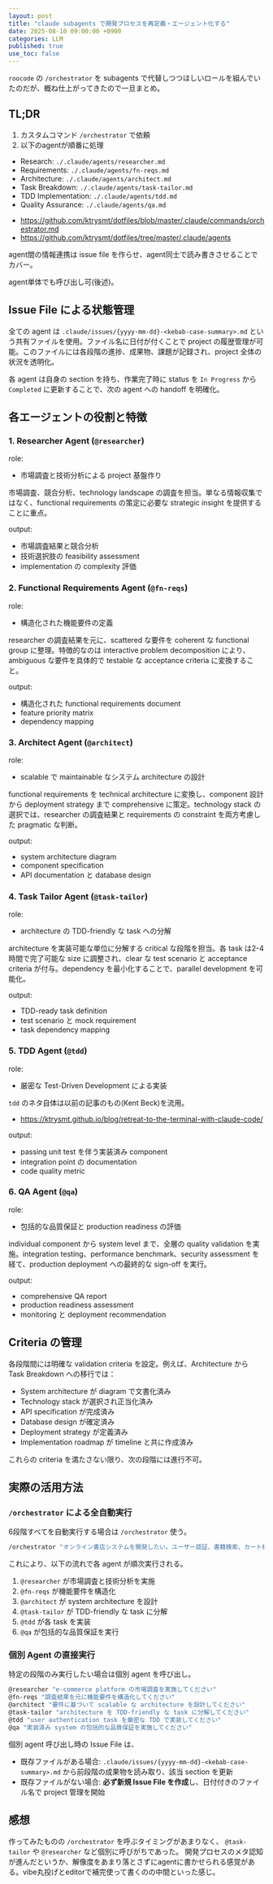 ```yaml
---
layout: post
title: "claude subagents で開発プロセスを再定義・エージェント化する"
date: 2025-08-10 09:00:00 +0900
categories: LLM
published: true
use_toc: false
---
```




`roocode` の `/orchestrator` を subagents で代替しつつほしいロールを組んでいたのだが、概ね仕上がってきたので一旦まとめ。

## TL;DR

1. カスタムコマンド `/orchestrator` で依頼
2. 以下のagentが順番に処理
  - Research: `./.claude/agents/researcher.md`
  - Requirements: `./.claude/agents/fn-reqs.md`
  - Architecture: `./.claude/agents/architect.md`
  - Task Breakdown: `./.claude/agents/task-tailor.md`
  - TDD Implementation: `./.claude/agents/tdd.md`
  - Quality Assurance: `./.claude/agents/qa.md`

* <https://github.com/ktrysmt/dotfiles/blob/master/.claude/commands/orchestrator.md>
* <https://github.com/ktrysmt/dotfiles/tree/master/.claude/agents>

agent間の情報連携は issue file を作らせ、agent同士で読み書きさせることでカバー。

agent単体でも呼び出し可(後述)。


## Issue File による状態管理

全ての agent は `.claude/issues/{yyyy-mm-dd}-<kebab-case-summary>.md` という共有ファイルを使用。ファイル名に日付が付くことで project の履歴管理が可能。このファイルには各段階の進捗、成果物、課題が記録され、project 全体の状況を透明化。

各 agent は自身の section を持ち、作業完了時に status を `In Progress` から `Completed` に更新することで、次の agent への handoff を明確化。

## 各エージェントの役割と特徴

### 1. Researcher Agent (`@researcher`)
role:
- 市場調査と技術分析による project 基盤作り

市場調査、競合分析、technology landscape の調査を担当。単なる情報収集ではなく、functional requirements の策定に必要な strategic insight を提供することに重点。

output:
- 市場調査結果と競合分析
- 技術選択肢の feasibility assessment
- implementation の complexity 評価

### 2. Functional Requirements Agent (`@fn-reqs`)
role:
- 構造化された機能要件の定義

researcher の調査結果を元に、scattered な要件を coherent な functional group に整理。特徴的なのは interactive problem decomposition により、ambiguous な要件を具体的で testable な acceptance criteria に変換すること。

output:
- 構造化された functional requirements document
- feature priority matrix
- dependency mapping

### 3. Architect Agent (`@architect`)
role:
- scalable で maintainable なシステム architecture の設計

functional requirements を technical architecture に変換し、component 設計から deployment strategy まで comprehensive に策定。technology stack の選択では、researcher の調査結果と requirements の constraint を両方考慮した pragmatic な判断。

output:
- system architecture diagram
- component specification
- API documentation と database design

### 4. Task Tailor Agent (`@task-tailor`)
role:
- architecture の TDD-friendly な task への分解

architecture を実装可能な単位に分解する critical な段階を担当。各 task は2-4時間で完了可能な size に調整され、clear な test scenario と acceptance criteria が付与。dependency を最小化することで、parallel development を可能化。

output:
- TDD-ready task definition
- test scenario と mock requirement
- task dependency mapping


### 5. TDD Agent (`@tdd`)
role:
- 厳密な Test-Driven Development による実装

`tdd` のネタ自体は以前の記事のもの(Kent Beck)を流用。

* <https://ktrysmt.github.io/blog/retreat-to-the-terminal-with-claude-code/>

output:
- passing unit test を伴う実装済み component
- integration point の documentation
- code quality metric

### 6. QA Agent (`@qa`)
role:
- 包括的な品質保証と production readiness の評価

individual component から system level まで、全層の quality validation を実施。integration testing、performance benchmark、security assessment を経て、production deployment への最終的な sign-off を実行。

output:
- comprehensive QA report
- production readiness assessment
- monitoring と deployment recommendation

## Criteria の管理

各段階間には明確な validation criteria を設定。例えば、Architecture から Task Breakdown への移行では：

- System architecture が diagram で文書化済み
- Technology stack が選択され正当化済み
- API specification が完成済み
- Database design が確定済み
- Deployment strategy が定義済み
- Implementation roadmap が timeline と共に作成済み

これらの criteria を満たさない限り、次の段階には進行不可。

## 実際の活用方法

### `/orchestrator` による全自動実行

6段階すべてを自動実行する場合は `/orchestrator` 使う。

```bash
/orchestrator "オンライン書店システムを開発したい。ユーザー認証、書籍検索、カート機能、決済機能が必要"
```

これにより、以下の流れで各 agent が順次実行される。

1. `@researcher` が市場調査と技術分析を実施
2. `@fn-reqs` が機能要件を構造化
3. `@architect` が system architecture を設計
4. `@task-tailor` が TDD-friendly な task に分解
5. `@tdd` が各 task を実装
6. `@qa` が包括的な品質保証を実行

### 個別 Agent の直接実行

特定の段階のみ実行したい場合は個別 agent を呼び出し。

```bash
@researcher "e-commerce platform の市場調査を実施してください"
@fn-reqs "調査結果を元に機能要件を構造化してください"
@architect "要件に基づいて scalable な architecture を設計してください"
@task-tailor "architecture を TDD-friendly な task に分解してください"
@tdd "user authentication task を厳密な TDD で実装してください"
@qa "実装済み system の包括的な品質保証を実施してください"
```

個別 agent 呼び出し時の Issue File は、
- 既存ファイルがある場合: `.claude/issues/{yyyy-mm-dd}-<kebab-case-summary>.md` から前段階の成果物を読み取り、該当 section を更新
- 既存ファイルがない場合: **必ず新規 Issue File を作成**し、日付付きのファイル名で project 管理を開始


## 感想

作ってみたものの `/orchestrator` を呼ぶタイミングがあまりなく、 `@task-tailor` や `@researcher` など個別に呼びがちであった。
開発プロセスのメタ認知が進んだというか、解像度をあまり落とさずにagentに書かせられる感覚がある。vibe丸投げとeditorで補完使って書くのの中間といった感じ。

